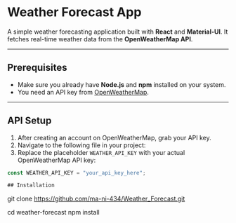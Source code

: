 # Weather Forecast App

A simple weather forecasting application built with **React** and **Material-UI**. It fetches real-time weather data from the **OpenWeatherMap API**.

---

## Prerequisites

- Make sure you already have **Node.js** and **npm** installed on your system.
- You need an API key from [OpenWeatherMap](https://openweathermap.org/api).

---

##  API Setup

1. After creating an account on OpenWeatherMap, grab your API key.  
2. Navigate to the following file in your project:
3. Replace the placeholder `WEATHER_API_KEY` with your actual OpenWeatherMap API key:

```javascript
const WEATHER_API_KEY = "your_api_key_here";

## Installation

```
git clone https://github.com/ma-ni-434/Weather_Forecast.git

cd weather-forecast
npm install

```